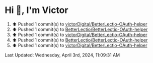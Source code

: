 <h1>Hi 👋, I'm Victor </h1>

<!--RECENT_ACTIVITY:start-->
1. ⬆️ Pushed 1 commit(s) to [victorDigital/BetterLectio-OAuth-helper](https://github.com/victorDigital/BetterLectio-OAuth-helper)<br>
2. ⬆️ Pushed 1 commit(s) to [BetterLectio/BetterLectio-OAuth-helper](https://github.com/BetterLectio/BetterLectio-OAuth-helper)<br>
3. ⬆️ Pushed 1 commit(s) to [victorDigital/BetterLectio-OAuth-helper](https://github.com/victorDigital/BetterLectio-OAuth-helper)<br>
4. ⬆️ Pushed 1 commit(s) to [BetterLectio/BetterLectio-OAuth-helper](https://github.com/BetterLectio/BetterLectio-OAuth-helper)<br>
5. ⬆️ Pushed 1 commit(s) to [victorDigital/BetterLectio-OAuth-helper](https://github.com/victorDigital/BetterLectio-OAuth-helper)<br>
<!--RECENT_ACTIVITY:end-->

<!--RECENT_ACTIVITY:last_update-->
Last Updated: Wednesday, April 3rd, 2024, 11:09:31 AM
<!--RECENT_ACTIVITY:last_update_end-->
